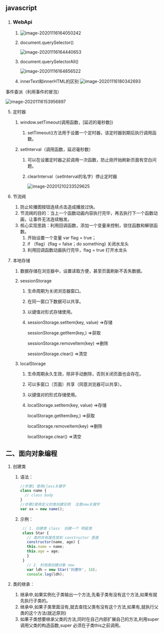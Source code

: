 ## javascript

1. ### WebApi

   1. ![image-20201116164050242](C:\Users\29635\AppData\Roaming\Typora\typora-user-images\image-20201116164050242.png)

   2. document.querySelector()

      ![image-20201116164440653](C:\Users\29635\AppData\Roaming\Typora\typora-user-images\image-20201116164440653.png)

   3. document.querySelectorAll()

      

      ![image-20201116164856522](C:\Users\29635\AppData\Roaming\Typora\typora-user-images\image-20201116164856522.png)

   4. innerText和innerHTML的区别	![image-20201116180342693](C:\Users\29635\AppData\Roaming\Typora\typora-user-images\image-20201116180342693.png)

   

事件委派（利用事件的冒泡）

![image-20201116153956897](C:\Users\29635\AppData\Roaming\Typora\typora-user-images\image-20201116153956897.png)

5. 定时器
   1. window.setTimeout(调用函数，[延迟的毫秒数])
      
      1. setTimeout()方法用于设置一个定时器，该定时器到期后执行调用函数。
      
   2. setInterval（调用函数，延迟毫秒数）

      1. 可以在设置定时器之前调用一次函数，防止刚开始刷新页面有空白问题。

      2. clearInterval（setInterval的名字）停止定时器

         ![image-20201210233529625](C:\Users\29635\AppData\Roaming\Typora\typora-user-images\image-20201210233529625.png)


6. 节流阀
   1. 防止轮播图按钮连续点击造成播放过快。
   2. 节流阀的目的：当上一个函数动画内容执行完毕，再去执行下一个函数动画，让事件无法连续触发。
   3. 核心实现思路：利用回调函数，添加一个变量来控制，锁住函数和解锁函数。
      1. 开始设置一个变量 var flag = true；
      2. if （flag）{flag = false；do something}    关闭水龙头
      3. 利用回调函数动画执行完毕，flag = true     打开水龙头

7. 本地存储

   1. 数据存储在浏览器中，设置读取方便，甚至页面刷新不丢失数据。

   2. sessionStorage

      1. 生命周期为关闭浏览器窗口。

      2. 在同一窗口下数据可以共享。

      3. 以键值对形式存储使用。

      4. sessionStorage.setItem(key, value)  =>存储

         sessionStorage.getItem(key,)  =>获取

         sessionStorage.removeItem(key)  =>删除

         sessionStorage.clear()  =>清空

   3. localStorage

      1. 生命周期永久生效，除非手动删除，否则关闭页面也会存在。

      2. 可以多窗口（页面）共享（同意浏览器可以共享）。

      3. 以键值对的形式存储使用。

      4. localStorage.setItem(key, value)  =>存储

         localStorage.getItem(key,)  =>获取

         localStorage.removeItem(key)  =>删除

         localStorage.clear()  =>清空

## 二、面向对象编程

 1. 创建类

     1. 语法：

        ```js
        //步骤1 使用class关键字
        class name {
          // class body
        }     
        //步骤2使用定义的类创建实例  注意new关键字
        var xx = new name(); 
        ```

    2. 示例：

       ```js
        // 1. 创建类 class  创建一个 明星类
        class Star {
          // 类的共有属性放到 constructor 里面
          constructor(name, age) {
          this.name = name;
          this.age = age;
          }
        }
          // 2. 利用类创建对象 new
          var ldh = new Star('刘德华', 18);
          console.log(ldh);
       ```

2. 类的继承：
   1.  继承中,如果实例化子类输出一个方法,先看子类有没有这个方法,如果有就先执行子类的。
   2. 继承中,如果子类里面没有,就去查找父类有没有这个方法,如果有,就执行父类的这个方法(就近原则)
   3. 如果子类想要继承父类的方法,同时在自己内部扩展自己的方法,利用super 调用父类的构造函数,super 必须在子类this之前调用。